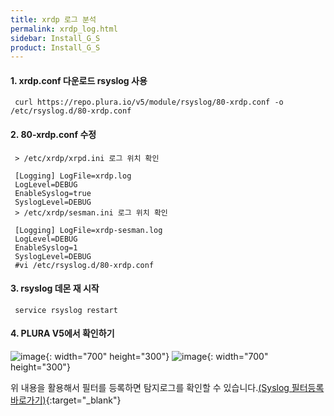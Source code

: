 ```yaml
---
title: xrdp 로그 분석
permalink: xrdp_log.html
sidebar: Install_G_S
product: Install_G_S
---
```


#### 1. xrdp.conf 다운로드 rsyslog 사용

     curl https://repo.plura.io/v5/module/rsyslog/80-xrdp.conf -o /etc/rsyslog.d/80-xrdp.conf

#### 2. 80-xrdp.conf 수정

     > /etc/xrdp/xrpd.ini 로그 위치 확인

     [Logging] LogFile=xrdp.log
     LogLevel=DEBUG
     EnableSyslog=true
     SyslogLevel=DEBUG
     > /etc/xrdp/sesman.ini 로그 위치 확인

     [Logging] LogFile=xrdp-sesman.log
     LogLevel=DEBUG
     EnableSyslog=1
     SyslogLevel=DEBUG
     #vi /etc/rsyslog.d/80-xrdp.conf

#### 3. rsyslog 데몬 재 시작

     service rsyslog restart

#### 4. PLURA V5에서 확인하기

![image](/docs/images/Ins_G/xrdp/1.png){: width="700" height="300"}
![image](/docs/images/Ins_G/xrdp/2.png){: width="700" height="300"}

위 내용을 활용해서 필터를 등록하면 탐지로그를 확인할 수 있습니다.[(Syslog 필터등록 바로가기)](http://blog.plura.io/?p=7059){:target="_blank"}
